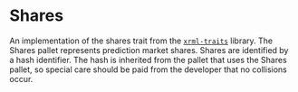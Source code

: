# Shares

An implementation of the shares trait from the [`xrml-traits`](../traits) library.
The Shares pallet represents prediction market shares. Shares are identified by
a hash identifier. The hash is inherited from the pallet that uses the Shares
pallet, so special care should be paid from the developer that no collisions
occur.

